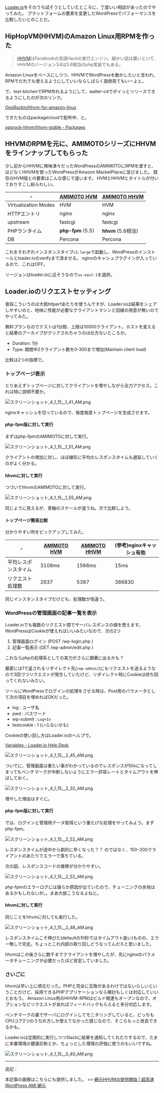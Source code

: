 
[Loader.io](https://loader.io/)をそのうち試そうとしていたところに、丁度いい相談があったのでやってみた。
プラットフォームの要素を変更したWordPressでパフォーマンスを比較したいとのことだ。

## HipHopVM(HHVM)のAmazon Linux用RPMを作った

> [HHVM](http://hhvm.com/ "HHVM")はFacebookの言語Hackの実行エンジン。細かい話は置いといて、HHVMのバージョン3.6は5.6相当のphp実装でもある。

Amazon Linuxをベースにしつつ、HHVMでWordPressを動かしたいと言われ、RPMでだれでも使えるようにしていいならしばらく面倒見てもいーよと。

で、test-kitchenでRPM作れるようにして、walter-cdでポイっとリリースできるようにしたのが次のリンク。

[OpsRockin/hhvm-for-amazon-linux](https://github.com/OpsRockin/hhvm-for-amazon-linux "OpsRockin/hhvm-for-amazon-linux")


できたものはpackagecloudで配布中、と。

[opsrock-hhvm/hhvm-stable - Packages](https://packagecloud.io/opsrock-hhvm/hhvm-stable "opsrock-hhvm/hhvm-stable - Packages")


## HHVMのRPMを元に、AMIMOTOシリーズにHHVMをラインナップしてもらった

少し前からHHVMに興味津々だったWordPressのAMIMOTOにRPMを渡すと、ほどなくHHVMを使ったWordPressがAmazon MacketPlaceに並びました。
既存のHVM版との要素はこんな感じで違います。 HVMとHHVMとタイトルが付いておりすこし紛らわしい。

| - |[AMIMOTO HVM](https://aws.amazon.com/marketplace/pp/B00LWHVJH8/)|[AMIMOTO HHVM](https://aws.amazon.com/marketplace/pp/B00V5JYXTO)|
| ---- | ---- | ---- |
|Virtualization Modes| HVM | HVM |
|HTTPエントリ | nginx | nginx |
|upstream | fastcgi |fastcgi |
|PHPランタイム| **php-fpm** (5.5) | **hhvm** (5.6相当) |
|DB| Percona | Percona |


これをそれぞれインスタンスタイプ`c3.large`で起動し、WordPressのインストールとloader.ioのverifyまで済ませる。
nginxのキャシュプラグインが入っているので、これはOFF。

リージョンはloader.ioに近そうなので`us-east-1`を選択。


## Loader.ioのリクエストセッティング

普段こういうのは大抵httperfあたりを使うんですが、Loader.ioは結果をシェアしやすいのと、地味に性能が必要なクライアントマシンと回線の用意が無いのでやってみた。

無料プランなのでテストは1分間、上限は10000クライアント。ホストを変えると結果のアーカイブがクリアされちゃうのは仕方ないところか。

- Duration: 1分
- Type: 期間中2クライアント数を0-300まで増加(Maintain client load)

比較は2つの指標で。

### トップページ表示

とりあえずトップページに対してクライアントを増やしながら全力アクセス。これは特に説明不要か。

![スクリーンショット_4_1_15__1_41_AM.png](https://qiita-image-store.s3.amazonaws.com/0/7454/88cc59ba-1373-faca-ab63-44cfc30a75c0.png "スクリーンショット_4_1_15__1_41_AM.png")

nginxキャッシュを切っているので、毎度毎度トップページを生成させます。


#### php-fpm版に対して実行

まずはphp-fpmのAMIMOTOに対して実行。

![スクリーンショット_4_1_15__1_51_AM.png](https://qiita-image-store.s3.amazonaws.com/0/7454/1375bc7b-56ad-0583-8e99-db21927c79bf.png "スクリーンショット_4_1_15__1_51_AM.png")

クライアントの増加に対し、ほぼ線形に平均のレスポンスタイムも遅延していくのがよく分かる。


#### hhvmに対して実行

つづいてhhvmのAMIMOTOに対して実行。

![スクリーンショット_4_1_15__1_55_AM.png](https://qiita-image-store.s3.amazonaws.com/0/7454/e570d436-c4ca-e944-ec92-604ccaae619b.png "スクリーンショット_4_1_15__1_55_AM.png")

同じように見えるが、青軸のスケールが違うね。次で比較しよう。


#### トップページ簡易比較

分かりやすい所をピックアップしてみた。

| - |[AMIMOTO HVM](https://aws.amazon.com/marketplace/pp/B00LWHVJH8/)|[AMIMOTO HHVM](https://aws.amazon.com/marketplace/pp/B00V5JYXTO)| (参考)nginxキャッシュ有効 |
| ---- | ---- | ---- | ---- |
|平均レスポンスタイム | 3108ms | 1566ms | 15ms |
|リクエスト処理数 | 2637 | 5387 | 386830 |

同じインスタンスタイプだけども、処理数が倍違う。


### WordPressの管理画面の記事一覧を表示

Loader.ioでも複数のリクエスト間でサーバレスポンスの値を使えます。WordPressはCookieが使えればいいみたいなので、次の2つ

1. 管理画面ログイン (POST /wp-login.php )
2. 記事一覧表示    (GET /wp-admin/edit.php )

これならphpの処理系としての実力がさらに顕著に出るかも？

厳密には1で返されるリダイレクト先(`/wp-admin/`)にもリクエストを送るようなので3回づつリクエストが発生していたけど、リダイレクト時にCookieは持ち回ってくれないみたい。

ツールにWordPressでログインの処理をさせる時は、Post用のパラメータとして次の項目を埋めればOKだった。

- log : ユーザ名
- pwd : パスワード
- wp-submit : `Log+In`
- testcookie : 1 (いらないかも)

Cookieの使い回し方はLoader.ioのヘルプで。

[Variables - Loader.io Help Desk](http://support.loader.io/article/18-variables "Variables - Loader.io Help Desk")

![スクリーンショット_4_1_15__2_45_AM.png](https://qiita-image-store.s3.amazonaws.com/0/7454/6e6c19b7-4287-d2f4-2bec-0b00977cf453.png "スクリーンショット_4_1_15__2_45_AM.png")



ついでに、管理画面は重たい事がわかっているのでレスポンスが50xになってしまってもベンチマークが中断しないようにエラー許容レートとタイムアウトを伸ばしておく。

![スクリーンショット_4_1_15__2_32_AM.png](https://qiita-image-store.s3.amazonaws.com/0/7454/24a01498-5859-52f6-4ed8-5c23d50e115c.png "スクリーンショット_4_1_15__2_32_AM.png")

増やした理由はすぐに。


#### php-fpm版に対して実行

では、ログインと管理用データ取得という重たげな処理をやってみよう。まずphp-fpm。


![スクリーンショット_4_1_15__2_52_AM.png](https://qiita-image-store.s3.amazonaws.com/0/7454/b0ecddbe-7556-3376-b2d4-93831c859024.png "スクリーンショット_4_1_15__2_52_AM.png")

レスポンスタイムが途中から劇的に早くなった？？ のではなく、150−200クライアントのあたりでエラーで落ちている。

次の図、レスポンスコードの推移が分かりやすい。

![スクリーンショット_4_1_15__2_52_AM.png](https://qiita-image-store.s3.amazonaws.com/0/7454/0aed2e24-9881-6985-8a8f-9e6e06297139.png "スクリーンショット_4_1_15__2_52_AM.png")

php-fpmのエラーログには幾らか原因が出ていたので、チューニングの余地はあるかもしれないが。。まあ大抵こうなるよねと。


#### hhvmに対して実行

同じことをhhvmに対しても実行した。

![スクリーンショット_4_1_15__2_48_AM.png](https://qiita-image-store.s3.amazonaws.com/0/7454/f7c15905-5e64-78b7-5632-1bd93739f7d9.png "スクリーンショット_4_1_15__2_48_AM.png")

レスポンスタイムこそ伸びた(defaultの10秒ではタイムアウト扱い)ものの、エラー無しで完走。ちょっとこれ内部の取り回しどうなってんだろと思いました。

hhvmはこの後さらに数千までクライアントを増やしたが、先にnginxのパラメータチューニングが必要だったほど安定していました。


### さいごに

hhvmは早い上に頑丈だった。PHPと完全に互換があるわけではないらしいということだけど、採用できるPHPアプリケーションなら検討もしくは対応していいとおもう。
Amazon Linux用のHHVM-RPMはビルド関連もオープンなので、オプションなどリクエストがあればフィードバックもらえると多分対応します。

ベンチマークの裏でサーバにログインしてモニタリングしていると、どっちもCPUコア2つのうち片方しか使えてなかった感じなので、そこらもっと改良できるかも。

Loader.ioは定期的に実行しつつSlackに結果を通知してくれたりするので、たまに本番環境の健康診断とか、ちょっとした環境の評価に使うのもいいですね。

![スクリーンショット_4_1_15__3_40_AM.png](https://qiita-image-store.s3.amazonaws.com/0/7454/b700fe0e-f95d-c70b-10de-b921e04efcd0.png "スクリーンショット_4_1_15__3_40_AM.png")

----

追記：

本記事の画像はこちらにも提供しました。 >> [網元HHVMの提供開始 | 超高速 WordPress AMI 網元](http://ja.amimoto-ami.com/2015/05/07/amimoto-hhvm/)
